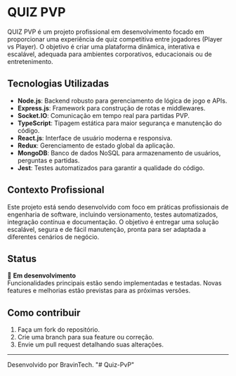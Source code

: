 # QUIZ PVP

QUIZ PVP é um projeto profissional em desenvolvimento focado em proporcionar uma experiência de quiz competitiva entre jogadores (Player vs Player). O objetivo é criar uma plataforma dinâmica, interativa e escalável, adequada para ambientes corporativos, educacionais ou de entretenimento.

## Tecnologias Utilizadas

- **Node.js**: Backend robusto para gerenciamento de lógica de jogo e APIs.
- **Express.js**: Framework para construção de rotas e middlewares.
- **Socket.IO**: Comunicação em tempo real para partidas PVP.
- **TypeScript**: Tipagem estática para maior segurança e manutenção do código.
- **React.js**: Interface de usuário moderna e responsiva.
- **Redux**: Gerenciamento de estado global da aplicação.
- **MongoDB**: Banco de dados NoSQL para armazenamento de usuários, perguntas e partidas.
- **Jest**: Testes automatizados para garantir a qualidade do código.

## Contexto Profissional

Este projeto está sendo desenvolvido com foco em práticas profissionais de engenharia de software, incluindo versionamento, testes automatizados, integração contínua e documentação. O objetivo é entregar uma solução escalável, segura e de fácil manutenção, pronta para ser adaptada a diferentes cenários de negócio.

## Status

🚧 **Em desenvolvimento**  
Funcionalidades principais estão sendo implementadas e testadas. Novas features e melhorias estão previstas para as próximas versões.

## Como contribuir

1. Faça um fork do repositório.
2. Crie uma branch para sua feature ou correção.
3. Envie um pull request detalhando suas alterações.

---

Desenvolvido por BravinTech.
"# Quiz-PvP" 
